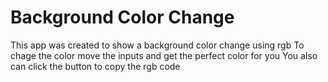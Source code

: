 # Background Color Change

This app was created to show a background color change using rgb
To chage the color move the inputs and get the perfect color for you
You also can click the button to copy the rgb code